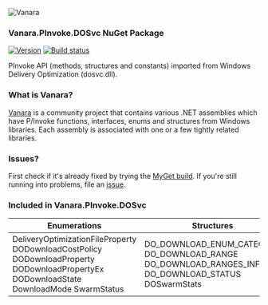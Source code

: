 ﻿![Vanara](https://raw.githubusercontent.com/dahall/Vanara/master/docs/icons/VanaraHeading.png)
### **Vanara.PInvoke.DOSvc NuGet Package**
[![Version](https://img.shields.io/nuget/v/Vanara.PInvoke.DOSvc?label=NuGet&style=flat-square)](https://github.com/dahall/Vanara/releases)
[![Build status](https://github.com/dahall/Vanara/actions/workflows/cibuild.yml/badge.svg?branch=master)](https://github.com/dahall/Vanara/actions/workflows/cibuild.yml)

PInvoke API (methods, structures and constants) imported from Windows Delivery Optimization (dosvc.dll).

### **What is Vanara?**

[Vanara](https://github.com/dahall/Vanara) is a community project that contains various .NET assemblies which have P/Invoke functions, interfaces, enums and structures from Windows libraries. Each assembly is associated with one or a few tightly related libraries.

### **Issues?**

First check if it's already fixed by trying the [MyGet build](https://www.myget.org/feed/Packages/vanara).
If you're still running into problems, file an [issue](https://github.com/dahall/Vanara/issues).

### **Included in Vanara.PInvoke.DOSvc**

Enumerations | Structures | Interfaces
--- | --- | ---
DeliveryOptimizationFileProperty DODownloadCostPolicy DODownloadProperty DODownloadPropertyEx DODownloadState DownloadMode SwarmStatus  | DO_DOWNLOAD_ENUM_CATEGORY DO_DOWNLOAD_RANGE DO_DOWNLOAD_RANGES_INFO DO_DOWNLOAD_STATUS DOSwarmStats    | IDODownload IDODownloadStatusCallback IDOManager     

